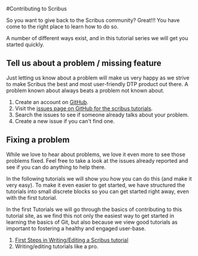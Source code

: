 #Contributing to Scribus

So you want to give back to the Scribus community?  Great!!!  You have come to the right place to learn how to do so.

A number of different ways exist, and in this tutorial series we will get you started quickly.

## Tell us about a problem / missing feature

Just letting us know about a problem will make us very happy as we strive to make Scribus the best and most user-friendly DTP product out there.
A problem known about always beats a problem not known about.

1. Create an account on [GitHub](https://github.com/).
2. Visit the [issues page on GitHub for the scribus tutorials](https://github.com/scribusproject/scribus-tutorials/issues).
3. Search the issues to see if someone already talks about your problem.
4. Create a new issue if you can't find one.

## Fixing a problem
While we love to hear about problems, we love it even more to see those problems fixed.  Feel free to take a look at the issues already reported and see if you can do anything to help there.

In the following tutorials we will show you how you can do this (and make it very easy).  To make it even easier to get started, we have structured the tutorials into small discrete blocks so you can get started right away, even with the first tutorial.

In the first Tutorials we will go through the basics of contributing to this tutorial site, as we find this not only the easiest way to get started in learning the basics of Git, but also because we view good tutorials as important to fostering a healthy and engaged user-base.

1. [First Steps in Writing/Editing a Scribus tutorial](#Contribute/easy_gh.md)
2. Writing/editing tutorials like a pro.
